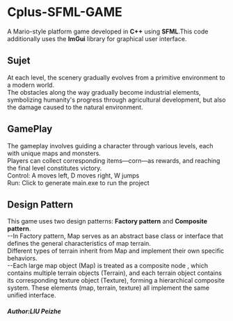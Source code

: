 # Cplus-SFML-GAME
A Mario-style platform game developed in **C++** using **SFML**.This code additionally uses the **ImGui** library for graphical user interface.
## Sujet
  At each level, the scenery gradually evolves from a primitive environment to a modern world.     
  The obstacles along the way gradually become industrial elements, symbolizing humanity's progress through agricultural development, but also the damage caused to the natural environment.    
## GamePlay
 The gameplay involves guiding a character through various levels, each with unique maps and monsters.     
 Players can collect corresponding items—corn—as rewards, and reaching the final level constitutes victory.    
 Control: A moves left, D moves right, W jumps   
 Run: Click to generate main.exe to run the project    
## Design Pattern
 This game uses two design patterns: **Factory pattern** and **Composite pattern**.    
 --In Factory pattern, Map serves as an abstract base class or interface that defines the general characteristics of map terrain.    
    Different types of terrain inherit from Map and implement their own specific behaviors.    
 --Each large map object (Map) is treated as a composite node , which contains multiple terrain objects (Terrain), 
    and each terrain object contains its corresponding texture object (Texture), forming a hierarchical composite system.
	These elements (map, terrain, texture) all implement the same unified interface.   
##### Author:LIU Peizhe
